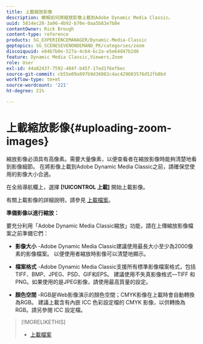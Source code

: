 ```yaml
---
title: 上載縮放影像
description: 瞭解如何將縮放影像上載到Adobe Dynamic Media Classic。
uuid: 5814ec28-3a06-4b92-b70e-0aa5b83e7b0e
contentOwner: Rick Brough
content-type: reference
products: SG_EXPERIENCEMANAGER/Dynamic-Media-Classic
geptopics: SG_SCENESEVENONDEMAND_PK/categories/zoom
discoiquuid: e84b7b0e-527a-4c64-bc2a-e5e64d47b2d6
feature: Dynamic Media Classic,Viewers,Zoom
role: User
exl-id: 44a82437-7592-484f-b45f-17ed1f6efbec
source-git-commit: cb55e09a997b9d36002c4ac429603576d52fb8bd
workflow-type: tm+mt
source-wordcount: '221'
ht-degree: 21%

---
```


# 上載縮放影像{#uploading-zoom-images}

縮放影像必須具有高像素。需要大量像素，以便查看者在縮放影像時能夠清楚地看到影像細節。 在將影像上載到Adobe Dynamic Media Classic之前，請確保您使用的影像大小合適。

在全局導航欄上，選擇 **[!UICONTROL 上載]** 開始上載影像。

有關上載影像的詳細說明，請參見 [上載檔案](uploading-files.md#uploading_files)。

**準備影像以進行縮放：**

要充分利用「Adobe Dynamic Media Classic縮放」功能，請在上傳縮放影像檔案之前準備它們：

* **影像大小** -Adobe Dynamic Media Classic建議使用最長大小至少為2000像素的影像檔案。 以便使用者縮放時影像可以清楚地顯示。

* **檔案格式** -Adobe Dynamic Media Classic支援所有標準影像檔案格式，包括TIFF、BMP、JPEG、PSD、GIF和EPS。 建議使用不失真影像格式—TIFF 和 PNG。如果使用的是JPEG影像，請使用最高質量的設定。

* **顏色空間** -RGB是Web影像演示的顏色空間；CMYK影像在上載時會自動轉換為RGB。 建議上載含有內嵌 ICC 色彩設定檔的 CMYK 影像，以供轉換為 RGB。請另參閱 ICC 設定檔。

>[!MORELIKETHIS]
>
>* [上載檔案](uploading-files.md#uploading_files)

